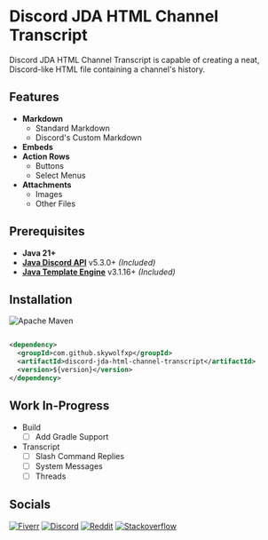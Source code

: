 # Discord JDA HTML Channel Transcript

Discord JDA HTML Channel Transcript is capable of creating a neat, Discord-like HTML file containing a
channel's history.

## Features

- **Markdown**
  - Standard Markdown
  - Discord's Custom Markdown
- **Embeds**
- **Action Rows**
  - Buttons
  - Select Menus
- **Attachments**
  - Images
  - Other Files

## Prerequisites

- **Java 21+**
- [**Java Discord API**](https://github.com/discord-jda/JDA) v5.3.0+ *(Included)*
- [**Java Template Engine**](https://github.com/casid/jte/) v3.1.16+ *(Included)*

## Installation

![Apache Maven](https://img.shields.io/badge/Maven-C71A36?style=for-the-badge&logo=Apache+Maven&logoColor=FFFFFF)

```xml

<dependency>
  <groupId>com.github.skywolfxp</groupId>
  <artifactId>discord-jda-html-channel-transcript</artifactId>
  <version>${version}</version>
</dependency>
```

## Work In-Progress

- Build
  - [ ] Add Gradle Support
- Transcript
  - [ ] Slash Command Replies
  - [ ] System Messages
  - [ ] Threads

## Socials

[![Fiverr](https://img.shields.io/badge/%40SkyWolfXP-FFFFFF?style=flat-square&logo=fiverr&logoColor=FFFFFF&logoSize=auto&color=%231DBF73)](https://www.fiverr.com/skywolfxp) [![Discord](https://img.shields.io/badge/%40SkyWolfXP-FFFFFF?style=flat-square&logo=discord&logoColor=FFFFFF&color=%235865F2)](https://discord.com/users/545902760453996546) [![Reddit](https://img.shields.io/badge/u%2FSkyWolfXP-FFFFFF?style=flat-square&logo=reddit&logoColor=FFFFFF&color=%23FF4500)](https://reddit.com/user/skywolfxp) [![Stackoverflow](https://img.shields.io/badge/SkyWolfXP-FFFFFF?style=flat-square&logo=stackoverflow&logoColor=FFFFFF&color=%23F58025)](https://stackoverflow.com/users/16410630)